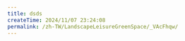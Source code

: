 ```yaml
---
title: dsds
createTime: 2024/11/07 23:24:08
permalink: /zh-TW/LandscapeLeisureGreenSpace/_VAcFhqw/
---
```

